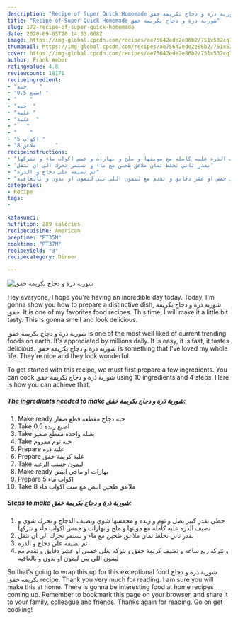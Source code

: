 ```yaml
---
description: "Recipe of Super Quick Homemade شوربة ذرة و دجاج بكريمة خفق"
title: "Recipe of Super Quick Homemade شوربة ذرة و دجاج بكريمة خفق"
slug: 172-recipe-of-super-quick-homemade
date: 2020-09-05T20:14:33.008Z
image: https://img-global.cpcdn.com/recipes/ae75642ede2e86b2/751x532cq70/الصورة-الرئيسية-لوصفةشوربة-ذرة-و-دجاج-بكريمة-خفق.jpg
thumbnail: https://img-global.cpcdn.com/recipes/ae75642ede2e86b2/751x532cq70/الصورة-الرئيسية-لوصفةشوربة-ذرة-و-دجاج-بكريمة-خفق.jpg
cover: https://img-global.cpcdn.com/recipes/ae75642ede2e86b2/751x532cq70/الصورة-الرئيسية-لوصفةشوربة-ذرة-و-دجاج-بكريمة-خفق.jpg
author: Frank Weber
ratingvalue: 4.8
reviewcount: 18171
recipeingredient:
- "حبه    "
- "0.5 اصبع "
- "    "
- "حبه  "
- "علبة "
- "علبة  "
- "   "
- "    "
- "5 اكواب "
- "8 ملاعق      "
recipeinstructions:
- "حطي بقدر كبير بصل و ثوم و زبده و محمسها شوي ونضيف الدجاج و نحرك شوي و نضيف الذره علبه كامله مع مويتها و ملح و بهارات و خمس اكواب ماء و نتركها"
- "بقدر ثاني نخلط ثمان ملاعق طحين مع ماء و نستمر نحرك الى ان تثقل"
- "ثم نضيفه على دجاج و الذره"
- "و نتركه ربع ساعه و نضيف كريمة خفق و نتركه يغلي خمس او عشر دقايق و تقدم مع ليمون اللي يبي ليمون او بدون و بالعافيه"
categories:
- Recipe
tags:
- 

katakunci:  
nutrition: 289 calories
recipecuisine: American
preptime: "PT35M"
cooktime: "PT37M"
recipeyield: "3"
recipecategory: Dinner

---
```



![شوربة ذرة و دجاج بكريمة خفق](https://img-global.cpcdn.com/recipes/ae75642ede2e86b2/751x532cq70/الصورة-الرئيسية-لوصفةشوربة-ذرة-و-دجاج-بكريمة-خفق.jpg)

Hey everyone, I hope you're having an incredible day today. Today, I'm gonna show you how to prepare a distinctive dish, شوربة ذرة و دجاج بكريمة خفق. It is one of my favorites food recipes. This time, I will make it a little bit tasty. This is gonna smell and look delicious.

شوربة ذرة و دجاج بكريمة خفق is one of the most well liked of current trending foods on earth. It's appreciated by millions daily. It is easy, it is fast, it tastes delicious. شوربة ذرة و دجاج بكريمة خفق is something that I've loved my whole life. They're nice and they look wonderful.




To get started with this recipe, we must first prepare a few ingredients. You can cook شوربة ذرة و دجاج بكريمة خفق using 10 ingredients and 4 steps. Here is how you can achieve that.

<!--inarticleads1-->

##### The ingredients needed to make شوربة ذرة و دجاج بكريمة خفق:

1. Make ready حبه دجاج مقطعه قطع صغار
1. Take 0.5 اصبع زبده
1. Take  بصله واحده مقطع صغير
1. Take حبه ثوم مفروم
1. Prepare علبة ذره
1. Prepare علبة كريمة خفق
1. Take  ليمون حسب الرغبه
1. Make ready  بهارات او ماجي ابيض
1. Prepare 5 اكواب ماء
1. Take 8 ملاعق طحين ابيض مع ست اكواب ماء




<!--inarticleads2-->

##### Steps to make شوربة ذرة و دجاج بكريمة خفق:

1. حطي بقدر كبير بصل و ثوم و زبده و محمسها شوي ونضيف الدجاج و نحرك شوي و نضيف الذره علبه كامله مع مويتها و ملح و بهارات و خمس اكواب ماء و نتركها
1. بقدر ثاني نخلط ثمان ملاعق طحين مع ماء و نستمر نحرك الى ان تثقل
1. ثم نضيفه على دجاج و الذره
1. و نتركه ربع ساعه و نضيف كريمة خفق و نتركه يغلي خمس او عشر دقايق و تقدم مع ليمون اللي يبي ليمون او بدون و بالعافيه




So that's going to wrap this up for this exceptional food شوربة ذرة و دجاج بكريمة خفق recipe. Thank you very much for reading. I am sure you will make this at home. There is gonna be interesting food at home recipes coming up. Remember to bookmark this page on your browser, and share it to your family, colleague and friends. Thanks again for reading. Go on get cooking!
